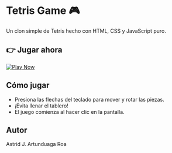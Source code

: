 # Tetris Game 🎮

Un clon simple de Tetris hecho con HTML, CSS y JavaScript puro.

## 👉 Jugar ahora

[![Play Now](https://img.shields.io/badge/🎮%20JUGAR-Tetris-blue?style=for-the-badge)](https://tu-usuario.github.io/tetris/)

## Cómo jugar
- Presiona las flechas del teclado para mover y rotar las piezas.
- ¡Evita llenar el tablero!
- El juego comienza al hacer clic en la pantalla.

## Autor
Astrid J. Artunduaga Roa
